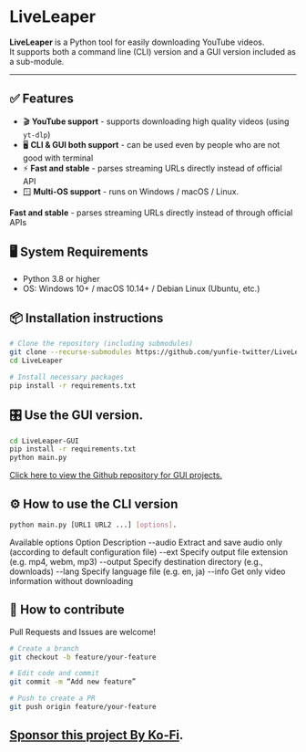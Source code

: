 # LiveLeaper

**LiveLeaper** is a Python tool for easily downloading YouTube videos.  
It supports both a command line (CLI) version and a GUI version included as a sub-module.

---

## ✅ Features

- 🎬 **YouTube support** - supports downloading high quality videos (using `yt-dlp`)
- 🖥️ **CLI & GUI both support** - can be used even by people who are not good with terminal
- ⚡ **Fast and stable** - parses streaming URLs directly instead of official API
- 🪟 **Multi-OS support** - runs on Windows / macOS / Linux.

**Fast and stable** - parses streaming URLs directly instead of through official APIs

## 🖥️ System Requirements

- Python 3.8 or higher
- OS: Windows 10+ / macOS 10.14+ / Debian Linux (Ubuntu, etc.)


## 📦 Installation instructions

```bash
# Clone the repository (including submodules)
git clone --recurse-submodules https://github.com/yunfie-twitter/LiveLeaper.git
cd LiveLeaper

# Install necessary packages
pip install -r requirements.txt
```

## 🎛 Use the GUI version.
```bash
cd LiveLeaper-GUI
pip install -r requirements.txt
python main.py
```
 [Click here to view the Github repository for GUI projects.](https://github.com/yunfie-twitter/LiveLeaper-GUI)

## ⚙️ How to use the CLI version
```bash
python main.py [URL1 URL2 ...] [options].
```

Available options
Option Description
--audio Extract and save audio only (according to default configuration file)
--ext Specify output file extension (e.g. mp4, webm, mp3)
--output Specify destination directory (e.g., downloads)
--lang Specify language file (e.g. en, ja)
--info Get only video information without downloading

## 🤝 How to contribute
Pull Requests and Issues are welcome!
```bash
# Create a branch
git checkout -b feature/your-feature

# Edit code and commit
git commit -m “Add new feature”

# Push to create a PR
git push origin feature/your-feature
```

## [Sponsor this project By Ko-Fi](https://ko-fi.com/liveleaper).

